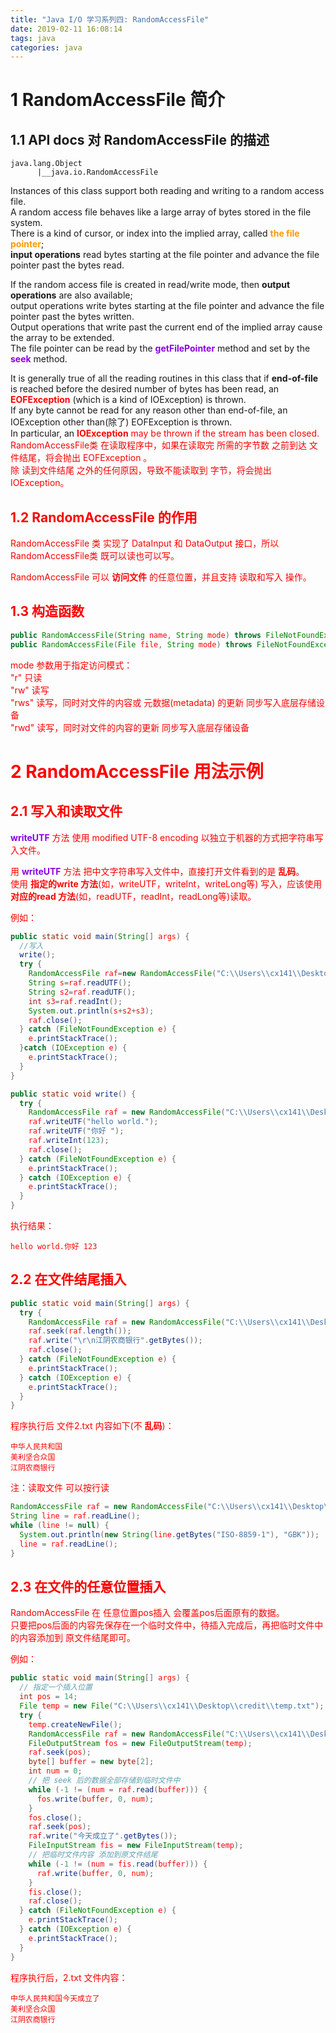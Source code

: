 ```yaml
---
title: "Java I/O 学习系列四: RandomAccessFile"
date: 2019-02-11 16:08:14
tags: java
categories: java
---
```

# 1 RandomAccessFile 简介

## 1.1 API docs 对 RandomAccessFile 的描述
```
java.lang.Object
      |__java.io.RandomAccessFile
```
Instances of this class support both reading and writing to a random access file.   
A random access file behaves like a large array of bytes stored in the file system.   
There is a kind of cursor, or index into the implied array, called **<font color='#ff9900'>the file pointer</font>**;   
**input operations** read bytes starting at the file pointer and advance the file pointer past the bytes read.   

If the random access file is created in read/write mode, then **output operations** are also available;   
output operations write bytes starting at the file pointer and advance the file pointer past the bytes written.   
Output operations that write past the current end of the implied array cause the array to be extended.   
The file pointer can be read by the **<font color='#8a00e6'>getFilePointer</font>** method and set by the **<font color='#8a00e6'>seek</font>** method.  

It is generally true of all the reading routines in this class that if **end-of-file** is reached before the desired number of bytes has been read, an **<font color='#ff0000'>EOFException</font>** (which is a kind of IOException) is thrown.   
If any byte cannot be read for any reason other than end-of-file, an IOException other than(除了) EOFException is thrown.   
In particular, an **<font color='#ff0000'>IOException** may be thrown if the stream has been closed.  
RandomAccessFile类 在读取程序中，如果在读取完 所需的字节数 之前到达 文件结尾，将会抛出 EOFException 。  
除 读到文件结尾 之外的任何原因，导致不能读取到 字节，将会抛出 IOException。  

## 1.2 RandomAccessFile 的作用
RandomAccessFile 类 实现了 DataInput 和 DataOutput 接口，所以 RandomAccessFile类 既可以读也可以写。  

RandomAccessFile 可以 **<font color='#ff0000'>访问文件</font>** 的任意位置，并且支持 读取和写入 操作。  

## 1.3 构造函数
```java
public RandomAccessFile(String name, String mode) throws FileNotFoundException
public RandomAccessFile(File file, String mode) throws FileNotFoundException
```
mode 参数用于指定访问模式：  
"r" 只读  
"rw" 读写  
"rws" 读写，同时对文件的内容或 元数据(metadata) 的更新 同步写入底层存储设备  
"rwd" 读写，同时对文件的内容的更新 同步写入底层存储设备

# 2 RandomAccessFile 用法示例

## 2.1 写入和读取文件
**<font color='#8a00e6'>writeUTF</font>** 方法 使用 modified UTF-8 encoding 以独立于机器的方式把字符串写入文件。  

用 **<font color='#8a00e6'>writeUTF</font>** 方法 把中文字符串写入文件中，直接打开文件看到的是 **<font color='#ff0000'>乱码</font>**。  
使用 **指定的write 方法**(如，writeUTF，writeInt，writeLong等) 写入，应该使用 **对应的read 方法**(如，readUTF，readInt，readLong等)读取。  

例如：  
```java
public static void main(String[] args) {
  //写入
  write();
  try {
    RandomAccessFile raf=new RandomAccessFile("C:\\Users\\cx141\\Desktop\\credit\\1.txt", "rw");
    String s=raf.readUTF();
    String s2=raf.readUTF();
    int s3=raf.readInt();
    System.out.println(s+s2+s3);
    raf.close();
  } catch (FileNotFoundException e) {
    e.printStackTrace();
  }catch (IOException e) {
    e.printStackTrace();
  }
}

public static void write() {
  try {
    RandomAccessFile raf = new RandomAccessFile("C:\\Users\\cx141\\Desktop\\credit\\1.txt", "rw");
    raf.writeUTF("hello world.");
    raf.writeUTF("你好 ");
    raf.writeInt(123);
    raf.close();
  } catch (FileNotFoundException e) {
    e.printStackTrace();
  } catch (IOException e) {
    e.printStackTrace();
  }
}
```
执行结果：  
```
hello world.你好 123
```

## 2.2 在文件结尾插入

```java
public static void main(String[] args) {
  try {
    RandomAccessFile raf = new RandomAccessFile("C:\\Users\\cx141\\Desktop\\credit\\2.txt", "rw");
    raf.seek(raf.length());
    raf.write("\r\n江阴农商银行".getBytes());
    raf.close();
  } catch (FileNotFoundException e) {
    e.printStackTrace();
  } catch (IOException e) {
    e.printStackTrace();
  }
}
```
程序执行后 文件2.txt 内容如下(不 **<font color='#ff0000'>乱码</font>**)：  
```
中华人民共和国
美利坚合众国
江阴农商银行
```

注：读取文件 可以按行读  
```java
RandomAccessFile raf = new RandomAccessFile("C:\\Users\\cx141\\Desktop\\credit\\2.txt", "rw");
String line = raf.readLine();
while (line != null) {
  System.out.println(new String(line.getBytes("ISO-8859-1"), "GBK"));
  line = raf.readLine();
}
```


## 2.3 在文件的任意位置插入
RandomAccessFile 在 任意位置pos插入 会覆盖pos后面原有的数据。  
只要把pos后面的内容先保存在一个临时文件中，待插入完成后，再把临时文件中的内容添加到 原文件结尾即可。  

例如：  
```java
public static void main(String[] args) {
  // 指定一个插入位置
  int pos = 14;
  File temp = new File("C:\\Users\\cx141\\Desktop\\credit\\temp.txt");
  try {
    temp.createNewFile();
    RandomAccessFile raf = new RandomAccessFile("C:\\Users\\cx141\\Desktop\\credit\\2.txt", "rw");
    FileOutputStream fos = new FileOutputStream(temp);
    raf.seek(pos);
    byte[] buffer = new byte[2];
    int num = 0;
    // 把 seek 后的数据全部存储到临时文件中
    while (-1 != (num = raf.read(buffer))) {
      fos.write(buffer, 0, num);
    }
    fos.close();
    raf.seek(pos);
    raf.write("今天成立了".getBytes());
    FileInputStream fis = new FileInputStream(temp);
    // 把临时文件内容 添加到原文件结尾
    while (-1 != (num = fis.read(buffer))) {
      raf.write(buffer, 0, num);
    }
    fis.close();
    raf.close();
  } catch (FileNotFoundException e) {
    e.printStackTrace();
  } catch (IOException e) {
    e.printStackTrace();
  }
}
```
程序执行后，2.txt 文件内容：  
```
中华人民共和国今天成立了
美利坚合众国
江阴农商银行
```
